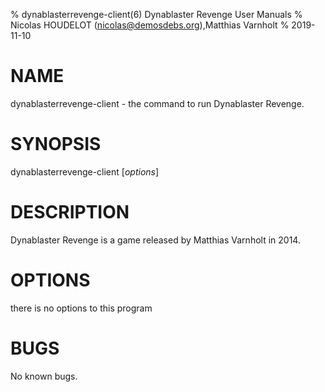 % dynablasterrevenge-client(6) Dynablaster Revenge User Manuals
% Nicolas HOUDELOT (nicolas@demosdebs.org),Matthias Varnholt
% 2019-11-10

# NAME
dynablasterrevenge-client - the command to run Dynablaster Revenge.

# SYNOPSIS
dynablasterrevenge-client [*options*]

# DESCRIPTION
Dynablaster Revenge is a game released by Matthias Varnholt in 2014.

# OPTIONS
there is no options to this program

# BUGS
No known bugs.
